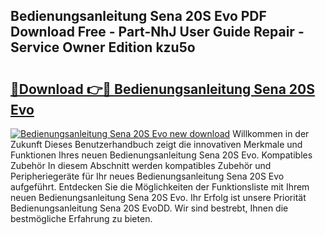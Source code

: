 ## Bedienungsanleitung Sena 20S Evo PDF Download Free - Part-NhJ User Guide Repair - Service Owner Edition kzu5o

# <h2><a href="http://df001m4.blite.top/?on=Bedienungsanleitung+Sena+20S+Evo">🔗Download 👉🔴 Bedienungsanleitung Sena 20S Evo</a></h2>

[![Bedienungsanleitung Sena 20S Evo new download](https://i.imgur.com/lujVjoI.png)](http://df001m4.blite.top/?on=Bedienungsanleitung+Sena+20S+Evo)
Willkommen in der Zukunft Dieses Benutzerhandbuch zeigt die innovativen Merkmale und Funktionen Ihres neuen Bedienungsanleitung Sena 20S Evo. Kompatibles Zubehör In diesem Abschnitt werden kompatibles Zubehör und Peripheriegeräte für Ihr neues Bedienungsanleitung Sena 20S Evo aufgeführt. Entdecken Sie die Möglichkeiten der Funktionsliste mit Ihrem neuen Bedienungsanleitung Sena 20S Evo. Ihr Erfolg ist unsere Priorität Bedienungsanleitung Sena 20S EvoDD. Wir sind bestrebt, Ihnen die bestmögliche Erfahrung zu bieten.
